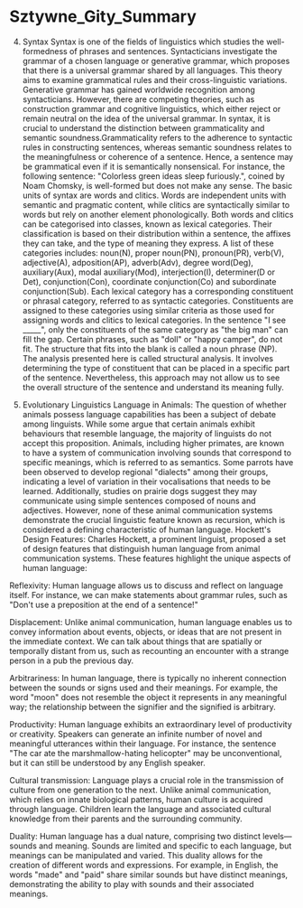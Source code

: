 # Sztywne_Gity_Summary
4. Syntax
Syntax is one of the fields of linguistics which studies the well-formedness of phrases and sentences. Syntacticians investigate the grammar of a chosen language or generative grammar, which proposes that there is a universal grammar shared by all languages. This theory aims to examine grammatical rules and their cross-linguistic variations. Generative grammar has gained worldwide recognition among syntacticians. However, there are competing theories, such as construction grammar and cognitive linguistics, which either reject or remain neutral on the idea of the universal grammar.
In syntax, it is crucial to understand the distinction between grammaticality and semantic soundness.Grammaticality refers to the adherence to syntactic rules in constructing sentences, whereas semantic soundness relates to the meaningfulness or coherence of a sentence. Hence, a sentence may be grammatical even if it is semantically nonsensical. For instance, the following sentence: "Colorless green ideas sleep furiously.", coined by Noam Chomsky, is well-formed but does not make any sense. 
The basic units of syntax are words and clitics. Words are independent units with semantic and pragmatic content, while clitics are syntactically similar to words but rely on another element phonologically. Both words and clitics can be categorised into classes, known as lexical categories. Their classification is based on their distribution within a sentence, the affixes they can take, and the type of meaning they express. A list of these categories includes: noun(N), proper noun(PN), pronoun(PR), verb(V), adjective(A), adposition(AP), adverb(Adv), degree word(Deg), auxiliary(Aux), modal auxiliary(Mod), interjection(I), determiner(D or Det), conjunction(Con), coordinate conjunction(Co) and subordinate conjunction(Sub). 
Each lexical category has a corresponding constituent or phrasal category, referred to as syntactic categories. Constituents are assigned to these categories using similar criteria as those used for assigning words and clitics to lexical categories. In the sentence "I see _____", only the constituents of the same category as "the big man" can fill the gap. Certain phrases, such as "doll" or "happy camper", do not fit. The structure that fits into the blank is called a noun phrase (NP). The analysis presented here is called structural analysis. It involves determining the type of constituent that can be placed in a specific part of the sentence. Nevertheless, this approach may not allow us to see the overall structure of the sentence and understand its meaning fully.

12. Evolutionary Linguistics
Language in Animals:
The question of whether animals possess language capabilities has been a subject of debate among linguists. While some argue that certain animals exhibit behaviours that resemble language, the majority of linguists do not accept this proposition. Animals, including higher primates, are known to have a system of communication involving sounds that correspond to specific meanings, which is referred to as semantics. Some parrots have been observed to develop regional "dialects" among their groups, indicating a level of variation in their vocalisations that needs to be learned. Additionally, studies on prairie dogs suggest they may communicate using simple sentences composed of nouns and adjectives. However, none of these animal communication systems demonstrate the crucial linguistic feature known as recursion, which is considered a defining characteristic of human language.
Hockett's Design Features:
Charles Hockett, a prominent linguist, proposed a set of design features that distinguish human language from animal communication systems. These features highlight the unique aspects of human language:

Reflexivity: Human language allows us to discuss and reflect on language itself. For instance, we can make statements about grammar rules, such as "Don't use a preposition at the end of a sentence!"

Displacement: Unlike animal communication, human language enables us to convey information about events, objects, or ideas that are not present in the immediate context. We can talk about things that are spatially or temporally distant from us, such as recounting an encounter with a strange person in a pub the previous day.

Arbitrariness: In human language, there is typically no inherent connection between the sounds or signs used and their meanings. For example, the word "moon" does not resemble the object it represents in any meaningful way; the relationship between the signifier and the signified is arbitrary.

Productivity: Human language exhibits an extraordinary level of productivity or creativity. Speakers can generate an infinite number of novel and meaningful utterances within their language. For instance, the sentence "The car ate the marshmallow-hating helicopter" may be unconventional, but it can still be understood by any English speaker.

Cultural transmission: Language plays a crucial role in the transmission of culture from one generation to the next. Unlike animal communication, which relies on innate biological patterns, human culture is acquired through language. Children learn the language and associated cultural knowledge from their parents and the surrounding community.

Duality: Human language has a dual nature, comprising two distinct levels—sounds and meaning. Sounds are limited and specific to each language, but meanings can be manipulated and varied. This duality allows for the creation of different words and expressions. For example, in English, the words "made" and "paid" share similar sounds but have distinct meanings, demonstrating the ability to play with sounds and their associated meanings.
